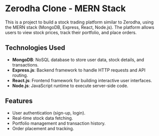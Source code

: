 # Zerodha Clone - MERN Stack

This is a project to build a stock trading platform similar to Zerodha, using the MERN stack (MongoDB, Express, React, Node.js). The platform allows users to view stock prices, track their portfolio, and place orders.

## Technologies Used
- **MongoDB**: NoSQL database to store user data, stock details, and transactions.
- **Express.js**: Backend framework to handle HTTP requests and API routing.
- **React.js**: Frontend framework for building interactive user interfaces.
- **Node.js**: JavaScript runtime to execute server-side code.

## Features
- User authentication (sign-up, login).
- Real-time stock data fetching.
- Portfolio management and transaction history.
- Order placement and tracking.

